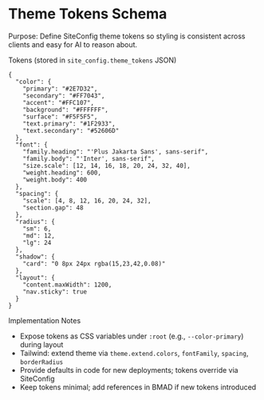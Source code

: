 # Theme Tokens Schema

Purpose: Define SiteConfig theme tokens so styling is consistent across clients and easy for AI to reason about.

Tokens (stored in `site_config.theme_tokens` JSON)

```
{
  "color": {
    "primary": "#2E7D32",
    "secondary": "#FF7043",
    "accent": "#FFC107",
    "background": "#FFFFFF",
    "surface": "#F5F5F5",
    "text.primary": "#1F2933",
    "text.secondary": "#52606D"
  },
  "font": {
    "family.heading": "'Plus Jakarta Sans', sans-serif",
    "family.body": "'Inter', sans-serif",
    "size.scale": [12, 14, 16, 18, 20, 24, 32, 40],
    "weight.heading": 600,
    "weight.body": 400
  },
  "spacing": {
    "scale": [4, 8, 12, 16, 20, 24, 32],
    "section.gap": 48
  },
  "radius": {
    "sm": 6,
    "md": 12,
    "lg": 24
  },
  "shadow": {
    "card": "0 8px 24px rgba(15,23,42,0.08)"
  },
  "layout": {
    "content.maxWidth": 1200,
    "nav.sticky": true
  }
}
```

Implementation Notes
- Expose tokens as CSS variables under `:root` (e.g., `--color-primary`) during layout
- Tailwind: extend theme via `theme.extend.colors`, `fontFamily`, `spacing`, `borderRadius`
- Provide defaults in code for new deployments; tokens override via SiteConfig
- Keep tokens minimal; add references in BMAD if new tokens introduced
